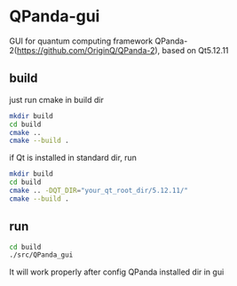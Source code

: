 # QPanda-gui
GUI for quantum computing framework QPanda-2(https://github.com/OriginQ/QPanda-2), based on Qt5.12.11

## build
just run cmake in build dir
```bash
mkdir build
cd build
cmake ..
cmake --build .
```
if Qt is installed in standard dir, run
```bash
mkdir build
cd build
cmake .. -DQT_DIR="your_qt_root_dir/5.12.11/"
cmake --build .
```

## run
```bash
cd build
./src/QPanda_gui
```
It will work properly after config QPanda installed dir in gui